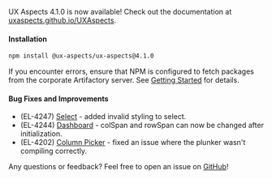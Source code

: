 UX Aspects 4.1.0 is now available! Check out the documentation at [uxaspects.github.io/UXAspects](https://uxaspects.github.io/UXAspects).

#### Installation
```bash
npm install @ux-aspects/ux-aspects@4.1.0
```

If you encounter errors, ensure that NPM is configured to fetch packages from the corporate Artifactory server. See [Getting Started](https://pages.github.houston.softwaregrp.net/caf/ux-aspects-micro-focus/#/gettingstarted) for details.

#### Bug Fixes and Improvements
* (EL-4247) [Select](https://uxaspects.github.io/UXAspects/#/components/select#select) - added invalid styling to select.
* (EL-4244) [Dashboard](https://uxaspects.github.io/UXAspects/#/components/dashboard#dashboard) - colSpan and rowSpan can now be changed after initialization.
* (EL-4202) [Column Picker](https://uxaspects.github.io/UXAspects/#/components/tables#column-picker) - fixed an issue where the plunker wasn't compiling correctly.

Any questions or feedback? Feel free to open an issue on [GitHub](https://github.com/UXAspects/UXAspects/issues)!
